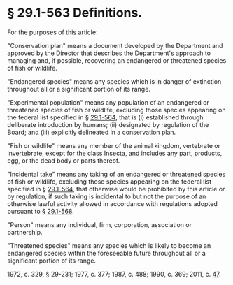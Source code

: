 # § 29.1-563 Definitions.

<p>For the purposes of this article:</p><p>"Conservation plan" means a document developed by the Department and approved by the Director that describes the Department's approach to managing and, if possible, recovering an endangered or threatened species of fish or wildlife.</p><p>"Endangered species" means any species which is in danger of extinction throughout all or a significant portion of its range.</p><p>"Experimental population" means any population of an endangered or threatened species of fish or wildlife, excluding those species appearing on the federal list specified in § <a href='http://law.lis.virginia.gov/vacode/29.1-564/'>29.1-564</a>, that is (i) established through deliberate introduction by humans; (ii) designated by regulation of the Board; and (iii) explicitly delineated in a conservation plan.</p><p>"Fish or wildlife" means any member of the animal kingdom, vertebrate or invertebrate, except for the class Insecta, and includes any part, products, egg, or the dead body or parts thereof.</p><p>"Incidental take" means any taking of an endangered or threatened species of fish or wildlife, excluding those species appearing on the federal list specified in § <a href='http://law.lis.virginia.gov/vacode/29.1-564/'>29.1-564</a>, that otherwise would be prohibited by this article or by regulation, if such taking is incidental to but not the purpose of an otherwise lawful activity allowed in accordance with regulations adopted pursuant to § <a href='http://law.lis.virginia.gov/vacode/29.1-568/'>29.1-568</a>.</p><p>"Person" means any individual, firm, corporation, association or partnership.</p><p>"Threatened species" means any species which is likely to become an endangered species within the foreseeable future throughout all or a significant portion of its range.</p><p>1972, c. 329, § 29-231; 1977, c. 377; 1987, c. 488; 1990, c. 369; 2011, c. <a href='http://lis.virginia.gov/cgi-bin/legp604.exe?111+ful+CHAP0047'>47</a>.</p>